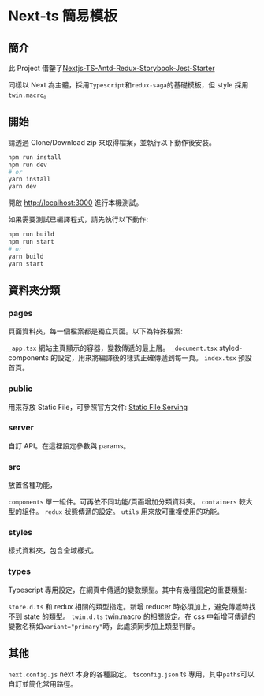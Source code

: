 # Next-ts 簡易模板

## 簡介

此 Project 借鑒了[Nextjs-TS-Antd-Redux-Storybook-Jest-Starter](https://github.com/Jacky-Summer/nextjs-ts-antd-redux-storybook-starter)

同樣以 Next 為主體，採用`Typescript`和`redux-saga`的基礎模板，但 style 採用`twin.macro`。

## 開始

請透過 Clone/Download zip 來取得檔案，並執行以下動作後安裝。

```bash
npm run install
npm run dev
# or
yarn install
yarn dev
```

開啟 [http://localhost:3000](http://localhost:3000) 進行本機測試。

如果需要測試已編譯程式，請先執行以下動作:

```bash
npm run build
npm run start
# or
yarn build
yarn start
```

## 資料夾分類

### pages

頁面資料夾，每一個檔案都是獨立頁面。以下為特殊檔案:

`_app.tsx` 網站主頁顯示的容器，變數傳遞的最上層。
`_document.tsx` styled-components 的設定，用來將編譯後的樣式正確傳遞到每一頁。
`index.tsx` 預設首頁。

### public

用來存放 Static File，可參照官方文件: [Static File Serving](https://nextjs.org/docs/basic-features/static-file-serving)

### server

自訂 API。在這裡設定參數與 params。

### src

放置各種功能，

`components` 單一組件。可再依不同功能/頁面增加分類資料夾。
`containers` 較大型的組件。
`redux` 狀態傳遞的設定。
`utils` 用來放可重複使用的功能。

### styles

樣式資料夾，包含全域樣式。

### types

Typescript 專用設定，在網頁中傳遞的變數類型。其中有幾種固定的重要類型:

`store.d.ts` 和 redux 相關的類型指定。新增 reducer 時必須加上，避免傳遞時找不到 state 的類型。
`twin.d.ts` twin.macro 的相關設定。在 css 中新增可傳遞的變數名稱如`variant="primary"`時，此處須同步加上類型判斷。

## 其他

`next.config.js` next 本身的各種設定。
`tsconfig.json` ts 專用，其中`paths`可以自訂並簡化常用路徑。
